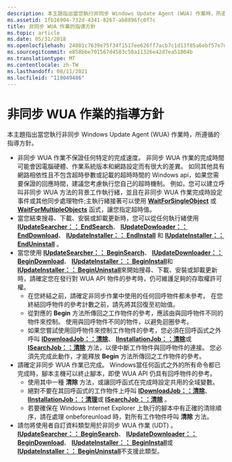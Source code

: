 ```yaml
---
description: 本主題指出當您執行非同步 Windows Update Agent (WUA) 作業時，所遵循的指導方針。
ms.assetid: 1fb16904-732d-4341-8267-ab8896fc0f7c
title: 非同步 WUA 作業的指導方針
ms.topic: article
ms.date: 05/31/2018
ms.openlocfilehash: 24801c7639e75f34f1517ee626ff7acb7c1d13f85a6ebf57e7d824f7f0d3191d
ms.sourcegitcommit: e858bbe701567d4583c50a11326e42d7ea51804b
ms.translationtype: MT
ms.contentlocale: zh-TW
ms.lasthandoff: 08/11/2021
ms.locfileid: "119049486"
---
```

# <a name="guidelines-for-asynchronous-wua-operations"></a>非同步 WUA 作業的指導方針

本主題指出當您執行非同步 Windows Update Agent (WUA) 作業時，所遵循的指導方針。

-   非同步 WUA 作業不保證任何特定的完成速度。 非同步 WUA 作業的完成時間可能會因電腦硬體、作業系統版本和網路設定而有很大的差異。 如同其他具有網路相依性且不包含超時參數或記載的超時時間的 Windows api，如果您需要保證的回應時間，建議您考慮執行您自己的超時機制。 例如，您可以建立呼叫非同步 WUA 方法的背景工作執行緒，並且在非同步 WUA 作業完成時設定事件或其他同步處理物件;主執行緒接著可以使用 [**WaitForSingleObject**](/windows/desktop/api/synchapi/nf-synchapi-waitforsingleobject) 或 [**WaitForMultipleObjects**](/windows/desktop/api/synchapi/nf-synchapi-waitformultipleobjects) 函式，讓您指定超時值。
-   當您結束搜尋、下載、安裝或卸載更新時，您可以從任何執行緒使用 [**IUpdateSearcher：： EndSearch**](/windows/desktop/api/Wuapi/nf-wuapi-iupdatesearcher-endsearch)、 [**IUpdateDowloader：： EndDownload**](/windows/desktop/api/Wuapi/nn-wuapi-iupdatedownloader)、 [**IUpdateInstaller：： EndInstall**](/windows/desktop/api/Wuapi/nf-wuapi-iupdateinstaller-endinstall) 和 [**IUpdateInstaller：： EndUninstall**](/windows/desktop/api/Wuapi/nf-wuapi-iupdateinstaller-enduninstall) 。
-   當您使用 [**IUpdateSearcher：： BeginSearch**](/windows/desktop/api/Wuapi/nf-wuapi-iupdatesearcher-beginsearch)、 [**IUpdateDownloader：： BeginDownload**](/windows/desktop/api/Wuapi/nf-wuapi-iupdatedownloader-begindownload)、 [**IUpdateInstaller：： BeginInstall**](/windows/desktop/api/Wuapi/nf-wuapi-iupdateinstaller-begininstall)和 [**IUpdateInstaller：： BeginUninstall**](/windows/desktop/api/Wuapi/nf-wuapi-iupdateinstaller-beginuninstall)來開始搜尋、下載、安裝或卸載更新時，請確定您在發行對 WUA API 物件的參考時，仍可維護足夠的存取權許可權。
    -   在您終結之前，請確定非同步作業中使用的任何回呼物件都未參考。 在您終結回呼物件的參考計數之前，請先將其回復至初始值。
    -   從對應的 **Begin** 方法所傳回之工作物件的參考，應該由與回呼物件不同的物件來控制。 使用與回呼物件不同的物件，以避免迴圈參考。
    -   如果您嘗試使用回呼物件來控制工作物件的參考，您必須在回呼函式之外呼叫 [**IDownloadJob：：清除**](/windows/desktop/api/Wuapi/nf-wuapi-idownloadjob-cleanup)、 [**IInstallationJob：：清除**](/windows/desktop/api/Wuapi/nf-wuapi-iinstallationjob-cleanup)或 [**ISearchJob：：清除**](/windows/desktop/api/Wuapi/nf-wuapi-isearchjob-cleanup) 方法，以便中斷工作物件與回呼物件的連接。 您必須先完成此動作，才能釋放 **Begin** 方法所傳回之工作物件的參考。
-   請確定非同步 WUA 作業已完成。 Windows當任何函式之外的所有命令都已完成時，腳本主機可以終止腳本，即使 WUA API 仍具有回呼物件的參考。
    -   使用其中一種 **清除** 方法，或讓回呼函式在完成時設定共用的全域變數。
    -   絕對不要在其回呼函式的工作物件上呼叫 [**IDownloadJob：：清除**](/windows/desktop/api/Wuapi/nf-wuapi-idownloadjob-cleanup)、 [**IInstallationJob：：清理**](/windows/desktop/api/Wuapi/nf-wuapi-iinstallationjob-cleanup)或 [**ISearchJob：：清除**](/windows/desktop/api/Wuapi/nf-wuapi-isearchjob-cleanup) 。
    -   若要確保在 Windows Internet Explorer 上執行的腳本中有正確的清除順序，請在處理 onbeforeunload 時，對所有工作物件呼叫 **清除** 方法。
-   請勿將使用者自訂資料類型用於非同步 WUA 作業 (UDT) 。 [**IUpdateSearcher：： BeginSearch**](/windows/desktop/api/Wuapi/nf-wuapi-iupdatesearcher-beginsearch)、 [**IUpdateDownloader：： BeginDownload**](/windows/desktop/api/Wuapi/nf-wuapi-iupdatedownloader-begindownload)、 [**IUpdateInstaller：： BeginInstall**](/windows/desktop/api/Wuapi/nf-wuapi-iupdateinstaller-begininstall)或 [**IUpdateInstaller：： BeginUninstall**](/windows/desktop/api/Wuapi/nf-wuapi-iupdateinstaller-beginuninstall)不支援此類型。

 

 
